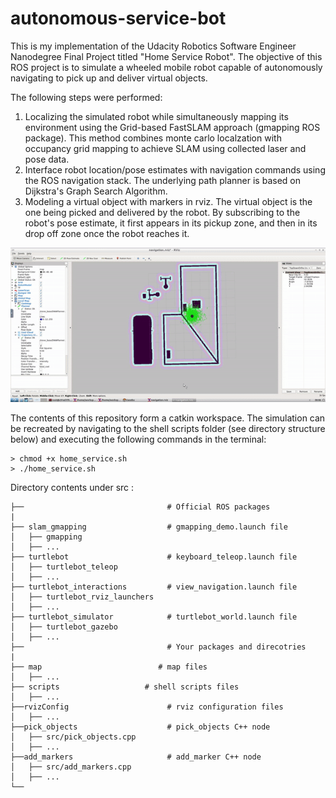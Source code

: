 # autonomous-service-bot
This is my implementation of the Udacity Robotics Software Engineer Nanodegree Final Project titled "Home Service Robot". The objective of this ROS project is to simulate a wheeled mobile robot capable of autonomously navigating to pick up and deliver virtual objects.

The following steps were performed:
1. Localizing the simulated robot while simultaneously mapping its environment using the Grid-based FastSLAM approach (gmapping ROS package). This method combines monte carlo localzation with occupancy grid mapping to achieve SLAM using collected laser and pose data.
2. Interface robot location/pose estimates with navigation commands using the ROS navigation stack. The underlying path planner is based on Dijkstra's Graph Search Algorithm.
3. Modeling a virtual object with markers in rviz. The virtual object is the one being picked and delivered by the robot. By subscribing to the robot's pose estimate, it first appears in its pickup zone, and then in its drop off zone once the robot reaches it.


<p align="center">
  <img src="final.gif" alt="Home Service bot final"/>
</p>

The contents of this repository form a catkin workspace. The simulation can be recreated by navigating to the shell scripts folder (see directory structure below) and executing the following commands in the terminal:

```
> chmod +x home_service.sh
> ./home_service.sh
```

Directory contents under src :

    ├──                                # Official ROS packages
    |
    ├── slam_gmapping                  # gmapping_demo.launch file                   
    │   ├── gmapping
    │   ├── ...
    ├── turtlebot                      # keyboard_teleop.launch file
    │   ├── turtlebot_teleop
    │   ├── ...
    ├── turtlebot_interactions         # view_navigation.launch file      
    │   ├── turtlebot_rviz_launchers
    │   ├── ...
    ├── turtlebot_simulator            # turtlebot_world.launch file 
    │   ├── turtlebot_gazebo
    │   ├── ...
    ├──                                # Your packages and direcotries
    |
    ├── map                          # map files
    │   ├── ...
    ├── scripts                   # shell scripts files
    │   ├── ...
    ├──rvizConfig                      # rviz configuration files
    │   ├── ...
    ├──pick_objects                    # pick_objects C++ node
    │   ├── src/pick_objects.cpp
    │   ├── ...
    ├──add_markers                     # add_marker C++ node
    │   ├── src/add_markers.cpp
    │   ├── ...
    └──
